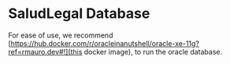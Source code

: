 # SaludLegal Database

For ease of use, we recommend [https://hub.docker.com/r/oracleinanutshell/oracle-xe-11g?ref=rmauro.dev#!](this docker image), to run the oracle database.
